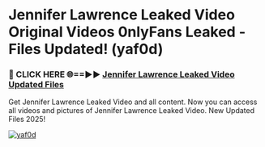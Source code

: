 # Jennifer Lawrence Leaked Video Original Videos 0nlyFans Leaked - Files Updated! (yaf0d)

<h3>🔴 CLICK HERE 🌐==►► <a href="https://tinyurl.com/x26r9saj" rel="nofollow">Jennifer Lawrence Leaked Video Updated Files</a></h3>

Get Jennifer Lawrence Leaked Video and all content. Now you can access all videos and pictures of Jennifer Lawrence Leaked Video. New Updated Files 2025!

[![yaf0d](https://i.imgur.com/LkgZPqh.gif)](https://tinyurl.com/x26r9saj)
